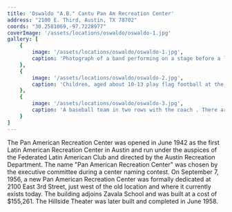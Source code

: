 ```yaml
---
title: 'Oswaldo "A.B." Cantu Pan Am Recreation Center'
address: "2100 E. Third, Austin, TX 78702"
coords: "30.2581069,-97.7228977"
coverImage: '/assets/locations/oswaldo/oswaldo-1.jpg'
gallery: [
    {
        image: '/assets/locations/oswaldo/oswaldo-1.jpg',
        caption: 'Photograph of a band performing on a stage before a large audience seated on the lawn at the Pan American Recreation Center Hillside Program.'
    },
    {
        image: '/assets/locations/oswaldo/oswaldo-2.jpg',
        caption: 'Children, aged about 10-13 play flag football at the Pan Am Recreation Center. A few boys have jerseys that say "Pan Am Aces" on the front; the rest play in plain clothes.'
    },
    {
        image: '/assets/locations/oswaldo/oswaldo-3.jpg',
        caption: 'A baseball team in two rows with the coach . There are two bats a glove and a ball on the ground in front of them and they are outside at the Pan-American Recreation Center.'
    }
]
---
```


The Pan American Recreation Center was opened in June 1942 as the first Latin American Recreation Center in Austin and run under the auspices of the Federated Latin American Club and directed by the Austin Recreation Department. The name "Pan American Recreation Center" was chosen by the executive committee during a center naming contest. On September 7, 1956, a new Pan American Recreation Center was formally dedicated at 2100 East 3rd Street, just west of the old location and where it currently exists today. The building adjoins Zavala School and was built at a cost of $155,261. The Hillside Theater was later built and completed in June 1958.
